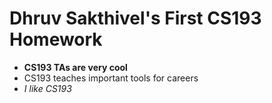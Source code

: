 # Dhruv Sakthivel's First CS193 Homework
- **CS193 TAs are very cool**
- CS193 teaches important tools for careers
- *I like CS193*
